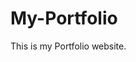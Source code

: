# My-Portfolio
This is my Portfolio website.
           
             
            
                     
            
        
          
         
          
        
         
     
     
 
 

